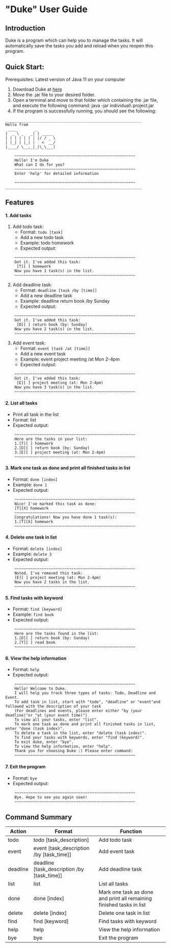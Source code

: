 # "Duke" User Guide

## Introduction
Duke is a program which can help you to manage the tasks. It will automatically save the tasks you add and reload when you reopen this program.

## Quick Start:
Prerequisites: Latest version of Java 11 on your computer
1. Download Duke at [here](https://github.com/Vincent6896/ip/releases/download/v1.0/individual.project.jar) 
2. Move the .jar file to your desired folder.
3. Open a terminal and move to that folder which containing the .jar file, and execute the following command: java -jar individual\ project.jar
4. If the program is successfully running, you should see the following:

```
____________________________________________________________
Hello from
 ____        _        
|  _ \ _   _| | _____ 
| | | | | | | |/ / _ \
| |_| | |_| |   <  __/
|____/ \__,_|_|\_\___|

    ~~~~~~~~~~~~~~~~~~~~~~~~~~~~~~~~~~~~~~~~~~~~~~~~~~~~~
    Hello! I'm Duke
    What can I do for you?
    ~~~~~~~~~~~~~~~~~~~~~~~~~~~~~~~~~~~~~~~~~~~~~~~~~~~~~
    Enter 'help' for detailed information

    ~~~~~~~~~~~~~~~~~~~~~~~~~~~~~~~~~~~~~~~~~~~~~~~~~~~~~
____________________________________________________________
```

## Features 
#### 1. Add tasks
   1. Add todo task:
         - Format: ````todo [task]````
         - Add a new todo task
         - Example: todo homework
         - Expected output:

   ```
       ~~~~~~~~~~~~~~~~~~~~~~~~~~~~~~~~~~~~~~~~~~~~~~~~~~~~~
       Got it. I've added this task:
        [T][ ] homework
       Now you have 1 task(s) in the list.
       ~~~~~~~~~~~~~~~~~~~~~~~~~~~~~~~~~~~~~~~~~~~~~~~~~~~~~
   ```
   2. Add deadline task: 
       - Format: ````deadline [task /by [time]]````
       - Add a new deadline task
       - Example: deadline return book /by Sunday
       - Expected output: 
   ```
       ~~~~~~~~~~~~~~~~~~~~~~~~~~~~~~~~~~~~~~~~~~~~~~~~~~~~~
       Got it. I've added this task:
        [D][ ] return book (by: Sunday)
       Now you have 2 task(s) in the list.
       ~~~~~~~~~~~~~~~~~~~~~~~~~~~~~~~~~~~~~~~~~~~~~~~~~~~~~
   ```
   3. Add event task: 
       - Format: ````event [task /at [time]]````
        - Add a new event task
       - Example: event project meeting /at Mon 2-4pm
       - Expected output:
   ```
       ~~~~~~~~~~~~~~~~~~~~~~~~~~~~~~~~~~~~~~~~~~~~~~~~~~~~~
       Got it. I've added this task:
        [E][ ] project meeting (at: Mon 2-4pm)
       Now you have 3 task(s) in the list.
       ~~~~~~~~~~~~~~~~~~~~~~~~~~~~~~~~~~~~~~~~~~~~~~~~~~~~~
   ```

#### 2. List all tasks
- Print all task in the list
- Format: list
- Expected output:
```
    ~~~~~~~~~~~~~~~~~~~~~~~~~~~~~~~~~~~~~~~~~~~~~~~~~~~~~
    Here are the tasks in your list:
    1.[T][ ] homework
    2.[D][ ] return book (by: Sunday)
    3.[E][ ] project meeting (at: Mon 2-4pm)
    ~~~~~~~~~~~~~~~~~~~~~~~~~~~~~~~~~~~~~~~~~~~~~~~~~~~~~
```

#### 3. Mark one task as done and print all finished tasks in list
- Format: `done [index]`
- Example: `done 1`
- Expected output:
````
    ~~~~~~~~~~~~~~~~~~~~~~~~~~~~~~~~~~~~~~~~~~~~~~~~~~~~~
    Nice! I've marked this task as done:
    [T][X] homework
    ~~~~~~~~~~~~~~~~~~~~~~~~~~~~~~~~~~~~~~~~~~~~~~~~~~~~~
    Congratulations! Now you have done 1 task(s):
    1.[T][X] homework
    ~~~~~~~~~~~~~~~~~~~~~~~~~~~~~~~~~~~~~~~~~~~~~~~~~~~~~
````

#### 4. Delete one task in list
- Format: `delete [index]`
- Example: `delete 3`
- Expected output:
````
    ~~~~~~~~~~~~~~~~~~~~~~~~~~~~~~~~~~~~~~~~~~~~~~~~~~~~~
    Noted. I've removed this task:
    [E][ ] project meeting (at: Mon 2-4pm)
    Now you have 2 tasks in the list.
    ~~~~~~~~~~~~~~~~~~~~~~~~~~~~~~~~~~~~~~~~~~~~~~~~~~~~~

````
#### 5. Find tasks with keyword
- Format: `find [keyword]`
- Example: `find book`
- Expected output:
````
    ~~~~~~~~~~~~~~~~~~~~~~~~~~~~~~~~~~~~~~~~~~~~~~~~~~~~~
    Here are the tasks found in the list:
    1.[D][ ] return book (by: Sunday)
    2.[T][ ] read book
    ~~~~~~~~~~~~~~~~~~~~~~~~~~~~~~~~~~~~~~~~~~~~~~~~~~~~~
````
#### 6. View the help information
- Format: `help`
- Expected output:
````
    ~~~~~~~~~~~~~~~~~~~~~~~~~~~~~~~~~~~~~~~~~~~~~~~~~~~~~
    Hello! Welcome to Duke.
    I will help you track three types of tasks: Todo, Deadline and Event.
    To add task in list, start with "todo", "deadline" or "event"and followed with the description of your task
    (For deadlines and events, please enter either "by (your deadline)"or "at (your event time)")
    To view all your tasks, enter "list".
    To mark one task as done and print all finished tasks in list, enter "done (task index)". 
    To delete a task in the list, enter "delete (task index)". 
    To find your tasks with keywords, enter "find (keyword)". 
    To exit duke, enter "bye". 
    To view the help information, enter "help". 
    Thank you for choosing Duke :) Please enter command:
    ~~~~~~~~~~~~~~~~~~~~~~~~~~~~~~~~~~~~~~~~~~~~~~~~~~~~~
````
#### 7. Exit the program
- Format: `bye`
- Expected output:
````
    ~~~~~~~~~~~~~~~~~~~~~~~~~~~~~~~~~~~~~~~~~~~~~~~~~~~~~
    Bye. Hope to see you again soon!
    ~~~~~~~~~~~~~~~~~~~~~~~~~~~~~~~~~~~~~~~~~~~~~~~~~~~~~
````

## Command Summary

 Action |  Format | Function
 ------------ | ------------- | -------------
 todo | todo [task_description] | Add todo task
 event | event [task_description /by [task_time]] | Add event task
 deadline | deadline [task_description /by [task_time]] | Add deadline task
 list | list | List all tasks
 done | done [index] | Mark one task as done and print all remaining finished tasks in list
 delete | delete [index] | Delete one task in list
 find | find [keyword] | Find tasks with keyword
 help | help | View the help information
 bye | bye | Exit the program


